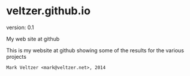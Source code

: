 veltzer.github.io
=================

version: 0.1

My web site at github

This is my website at github showing some of the results for the various projects

	Mark Veltzer <mark@veltzer.net>, 2014
